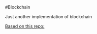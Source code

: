 #Blockchain

Just another implementation of blockchain

[Based on this repo:](https://github.com/lhartikk/naivecoin)